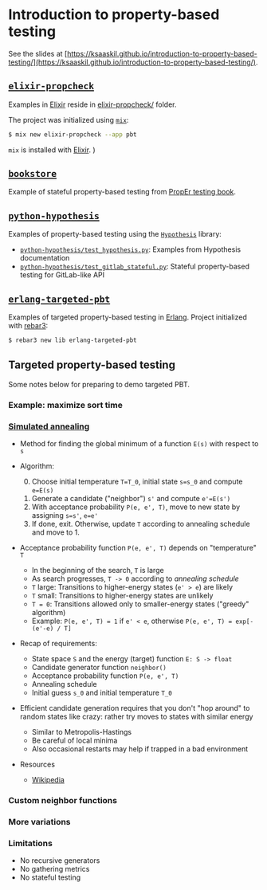 # Introduction to property-based testing

See the slides at [https://ksaaskil.github.io/introduction-to-property-based-testing/](https://ksaaskil.github.io/introduction-to-property-based-testing/).

## [`elixir-propcheck`](./elixir-propcheck)

Examples in [Elixir](https://elixir-lang.org/) reside in [elixir-propcheck/](./elixir-propheck) folder.

The project was initialized using [`mix`](https://elixir-lang.org/getting-started/mix-otp/introduction-to-mix.html):

```bash
$ mix new elixir-propcheck --app pbt
```

`mix` is installed with [Elixir](https://elixir-lang.org/install.html).
)

## [`bookstore`](./bookstore)

Example of stateful property-based testing from [PropEr testing book](https://propertesting.com/).

## [`python-hypothesis`](./python-hypothesis)

Examples of property-based testing using the [`Hypothesis`](https://hypothesis.readthedocs.io/en/latest/) library:

- [`python-hypothesis/test_hypothesis.py`](./python-hypothesis/test_hypothesis.py): Examples from Hypothesis documentation
- [`python-hypothesis/test_gitlab_stateful.py`](./python-hypothesis/test_gitlab_stateful.py): Stateful property-based testing for GitLab-like API

## [`erlang-targeted-pbt`](./erlang-targeted-pbt)

Examples of targeted property-based testing in [Erlang](https://www.erlang.org/). Project initialized with [rebar3](https://www.rebar3.org/):

```bash
$ rebar3 new lib erlang-targeted-pbt
```

## Targeted property-based testing

Some notes below for preparing to demo targeted PBT.

### Example: maximize sort time

### [Simulated annealing](https://en.wikipedia.org/wiki/Simulated_annealing)

- Method for finding the global minimum of a function `E(s)` with respect to `s`
- Algorithm:

  0. Choose initial temperature `T=T_0`, initial state `s=s_0` and compute `e=E(s)`
  1. Generate a candidate ("neighbor") `s'` and compute `e'=E(s')`
  2. With acceptance probability `P(e, e', T)`, move to new state by assigning `s=s'`, `e=e'`
  3. If done, exit. Otherwise, update `T` according to annealing schedule and move to 1.

- Acceptance probability function `P(e, e', T)` depends on "temperature" `T`
  - In the beginning of the search, `T` is large
  - As search progresses, `T -> 0` according to _annealing schedule_
  - `T` large: Transitions to higher-energy states (`e' > e`) are likely
  - `T` small: Transitions to higher-energy states are unlikely
  - `T = 0`: Transitions allowed only to smaller-energy states ("greedy" algorithm)
  - Example: `P(e, e', T) = 1` if `e' < e`, otherwise `P(e, e', T) = exp[-(e'-e) / T]`
- Recap of requirements:
  - State space `S` and the energy (target) function `E: S -> float`
  - Candidate generator function `neighbor()`
  - Acceptance probability function `P(e, e', T)`
  - Annealing schedule
  - Initial guess `s_0` and initial temperature `T_0`
- Efficient candidate generation requires that you don't "hop around" to random states like crazy: rather try moves to states with similar energy
  - Similar to Metropolis-Hastings
  - Be careful of local minima
  - Also occasional restarts may help if trapped in a bad environment
- Resources
  - [Wikipedia](ttps://en.wikipedia.org/wiki/Simulated_annealing)

### Custom neighbor functions

### More variations

### Limitations

- No recursive generators
- No gathering metrics
- No stateful testing
